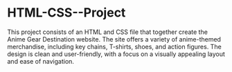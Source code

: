# HTML-CSS--Project

This project consists of an HTML and CSS file that together create the Anime Gear Destination website.
The site offers a variety of anime-themed merchandise, including key chains, T-shirts, shoes, and action figures.
The design is clean and user-friendly, with a focus on a visually appealing layout and ease of navigation.

